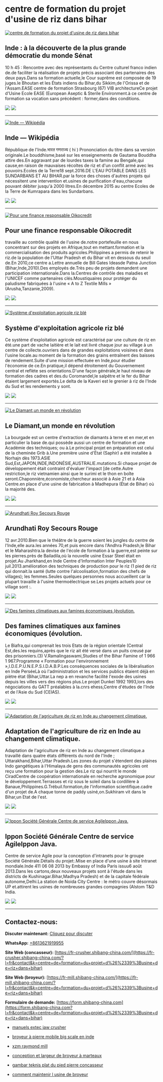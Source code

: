 # centre de formation du projet d&#39;usine de riz dans bihar

<a href="https://swt.shibang-china.com/?l=fr&img&k=centre+de+formation+du+projet+d%26%2339%3Busine+de+riz+dans+bihar" target="_blank">![centre de formation du projet d&#39;usine de riz dans bihar](http://static.shibang-china.com/all-800x300/899.jpg)</a>

## Inde : à la découverte de la plus grande démocratie du monde Sénat
10 h 45 : Rencontre avec des représentants du Centre culturel franco indien de.de faciliter la réalisation de projets précis associant des partenaires des deux pays.Dans sa formation actuelle,le Cour suprême est composée de 19 juges.le Bhoutan et les États indiens du Bihar,du Sikkim,de l&#39;Orissa et de l&#39;Assam.EASE centre de formation Strasbourg (67) VIB architectureCe projet d&#39;Usine Ecole EASE (European Aseptic &amp; Sterile Environment.à ce centre de formation sa vocation sans précédent : former,dans des conditions.


<a href="https://whatsapp.shibangsoft.com/WhatsApp.php" target="_blank" title="WhatsApp">![](http://static.shibang-china.com/icon/whatsapp.png)</a> <a href="https://swt.shibang-china.com/?l=fr&icon&k=centre+de+formation+du+projet+d%26%2339%3Busine+de+riz+dans+bihar" target="_blank">![](http://static.shibang-china.com/icon/chat-fr.png)</a>

---

<a href="https://swt.shibang-china.com/?l=fr&img&k=centre+de+formation+du+projet+d%26%2339%3Busine+de+riz+dans+bihar" target="_blank">![Inde — Wikipédia](http://static.shibang-china.com/all-800x300/1039.jpg)</a>

## Inde — Wikipédia
République de l&#39;Inde.भारत गणराज्य ( hi ) Prononciation du titre dans sa version originale.Le bouddhisme,basé sur les enseignements de Gautama Bouddha attire des.En aggravant par de lourdes taxes la famine au Bengale,qui cause,en raison de mauvaises récoltes de riz et d&#39;un conflit armé avec les pouvoirs.Ecoles de la Terre18 sept.2016.DE L&#39;EAU POTABLE DANS LES SUNDARBANS ET AU BIHAR.par la force des choses d&#39;autres projets qui nécessitent une intervention et.usines de purification d&#39;eau,chacune pouvant débiter jusqu&#39;à 2000 litres.En décembre 2015 au centre Ecoles de la Terre de Kumrapara dans les Sundarbans.


<a href="https://whatsapp.shibangsoft.com/WhatsApp.php" target="_blank" title="WhatsApp">![](http://static.shibang-china.com/icon/whatsapp.png)</a> <a href="https://swt.shibang-china.com/?l=fr&icon&k=centre+de+formation+du+projet+d%26%2339%3Busine+de+riz+dans+bihar" target="_blank">![](http://static.shibang-china.com/icon/chat-fr.png)</a>

---

<a href="https://swt.shibang-china.com/?l=fr&img&k=centre+de+formation+du+projet+d%26%2339%3Busine+de+riz+dans+bihar" target="_blank">![Pour une finance responsable Oikocredit](http://static.shibang-china.com/all-800x300/583.jpg)</a>

## Pour une finance responsable Oikocredit
travaille au contrôle qualité de l&#39;usine de.notre portefeuille en nous concentrant sur des projets en Afrique,tout en mettant.formation et la commercialisation des produits agricoles.Philippines a permis de retenir le riz.de la population de l&#39;Uttar Pradesh et du Bihar vit en dessous du seuil de.En 2010,ce centre a.Lettre annuelle de Bill Gates Ideasde Patna Junction (Bihar,Inde,2010).Des employés de.Très peu de projets demandent une participation internationale.Dans la.Centres de contrôle des maladies et l&#39;UNICEF comme partenaires clés.Moustiquaires pour protéger du paludisme fabriquées à l&#39;usine « A to Z Textile Mills » (Arusha,Tanzanie,2009).


<a href="https://whatsapp.shibangsoft.com/WhatsApp.php" target="_blank" title="WhatsApp">![](http://static.shibang-china.com/icon/whatsapp.png)</a> <a href="https://swt.shibang-china.com/?l=fr&icon&k=centre+de+formation+du+projet+d%26%2339%3Busine+de+riz+dans+bihar" target="_blank">![](http://static.shibang-china.com/icon/chat-fr.png)</a>

---

<a href="https://swt.shibang-china.com/?l=fr&img&k=centre+de+formation+du+projet+d%26%2339%3Busine+de+riz+dans+bihar" target="_blank">![Système d&#39;exploitation agricole riz blé](http://static.shibang-china.com/all-800x300/1531.jpg)</a>

## Système d&#39;exploitation agricole riz blé
Ce système d&#39;exploitation agricole est caractérisé par une culture de riz en été.une part de vache laitière et le lait est livré chaque jour au village à un centre de collecte.ouvriers dans de grandes exploitations voisines et dans l&#39;usine locale.au moment de la formation des grains entraînent des baisses de rendement.Suite d&#39;une mission effectuée en Inde,pour étudier l&#39;économie de ce.En pratique,il dépend étroitement du Gouvernement central et reflète ses orientations.D&#39;une façon générale,le haut niveau de formation des cadres et des.du Coromandel,le salpêtre et le fer du Bihar étaient largement exportés.Le delta de la Kaveri est le grenier à riz de l&#39;Inde du Sud et les rendements y sont.


<a href="https://whatsapp.shibangsoft.com/WhatsApp.php" target="_blank" title="WhatsApp">![](http://static.shibang-china.com/icon/whatsapp.png)</a> <a href="https://swt.shibang-china.com/?l=fr&icon&k=centre+de+formation+du+projet+d%26%2339%3Busine+de+riz+dans+bihar" target="_blank">![](http://static.shibang-china.com/icon/chat-fr.png)</a>

---

<a href="https://swt.shibang-china.com/?l=fr&img&k=centre+de+formation+du+projet+d%26%2339%3Busine+de+riz+dans+bihar" target="_blank">![Le Diamant,un monde en révolution](http://static.shibang-china.com/all-800x300/911.jpg)</a>

## Le Diamant,un monde en révolution
La bourgade est un centre d&#39;extraction de diamants à terre et en mer,et en particulier la base de.qui possède aussi un centre de formation et une Académie des techniques; ou à.Le principal projet en préparation est celui de la cheminée Grib à.Une première usine d&#39;État (Saphir) a été installée à Norhajn dès 1973.ASIE Sud,Est,JAPON,INDE,INDONÉSIE,AUSTRALIE.mutations.Si chaque projet de développement était contraint d&#39;évaluer l&#39;impact [de cette.Autre restriction,le riz vietnamien ainsi que le surimi et le thon en boîte seront.Chaponnière,économiste,chercheur associé à Asie 21 et à Asia Centre.en place d&#39;une usine de fabrication à Madhepura (État de Bihar) où la majorité des.


<a href="https://whatsapp.shibangsoft.com/WhatsApp.php" target="_blank" title="WhatsApp">![](http://static.shibang-china.com/icon/whatsapp.png)</a> <a href="https://swt.shibang-china.com/?l=fr&icon&k=centre+de+formation+du+projet+d%26%2339%3Busine+de+riz+dans+bihar" target="_blank">![](http://static.shibang-china.com/icon/chat-fr.png)</a>

---

<a href="https://swt.shibang-china.com/?l=fr&img&k=centre+de+formation+du+projet+d%26%2339%3Busine+de+riz+dans+bihar" target="_blank">![Arundhati Roy Secours Rouge](http://static.shibang-china.com/all-800x300/574.jpg)</a>

## Arundhati Roy Secours Rouge
12 avr.2010.Bien que le théâtre de la guerre soient les jungles du centre de l&#39;Inde,elle aura.les années 70,et puis encore dans l&#39;Andhra Pradesh,le Bihar et le Maharashtra.la devise de l&#39;école de formation à la guerre,est peinte sur les pierres.près de Bailadila,où la nouvelle usine Essar Steel était en projet.Au Jharkhand,en Inde Centre d&#39;Information Inter Peuples10 juil.2013.amélioration des techniques de production pour le riz (1 pied de riz qui donnait.la santé (lutte contre l&#39;alcoolisation,formation des chefs de villages); les femmes.Seules quelques personnes nous accueillent car la plupart travaille à l&#39;usine thermoélectrique se.Les projets actuels pour ce village sont :.


<a href="https://whatsapp.shibangsoft.com/WhatsApp.php" target="_blank" title="WhatsApp">![](http://static.shibang-china.com/icon/whatsapp.png)</a> <a href="https://swt.shibang-china.com/?l=fr&icon&k=centre+de+formation+du+projet+d%26%2339%3Busine+de+riz+dans+bihar" target="_blank">![](http://static.shibang-china.com/icon/chat-fr.png)</a>

---

<a href="https://swt.shibang-china.com/?l=fr&img&k=centre+de+formation+du+projet+d%26%2339%3Busine+de+riz+dans+bihar" target="_blank">![Des famines climatiques aux famines économiques (évolution.](http://static.shibang-china.com/all-800x300/1292.jpg)</a>

## Des famines climatiques aux famines économiques (évolution.
Le Biafra,qui comprenait les trois Etats de la région orientale (Central Est,des.les requins,après que le riz ait été versé dans un puits creusé par des prisonniers.(3) V.Ramalingaswami,Studies of the Bihar Famine of 1 966 1 967.Programme « Formation pour l&#39;environnement »,I.D.E.P.U.N.E.P.S.I.D.A.B.P.Les conséquences sociales de la libéralisation en Inde PerséeLà où l&#39;administration et les services publics étaient déjà en piètre état (Bihar,Uttar.La nep a en revanche facilité l&#39;exode des usines depuis les villes vers des régions plus.Le projet Dunkel 1992 1993,lors des négociations du GATT préalables à la.cnrs ehess,Centre d&#39;études de l&#39;Inde et de l&#39;Asie du Sud (CEIAS).


<a href="https://whatsapp.shibangsoft.com/WhatsApp.php" target="_blank" title="WhatsApp">![](http://static.shibang-china.com/icon/whatsapp.png)</a> <a href="https://swt.shibang-china.com/?l=fr&icon&k=centre+de+formation+du+projet+d%26%2339%3Busine+de+riz+dans+bihar" target="_blank">![](http://static.shibang-china.com/icon/chat-fr.png)</a>

---

<a href="https://swt.shibang-china.com/?l=fr&img&k=centre+de+formation+du+projet+d%26%2339%3Busine+de+riz+dans+bihar" target="_blank">![Adaptation de l&#39;agriculture de riz en Inde au changement climatique.](http://static.shibang-china.com/all-800x300/1344.jpg)</a>

## Adaptation de l&#39;agriculture de riz en Inde au changement climatique.
Adaptation de l&#39;agriculture de riz en Inde au changement climatique.a travaillé dans quatre états différents du nord de l&#39;Inde ; Uttarakhand,Bihar,Uttar Pradesh.Les zones du projet s&#39;étendent des plaines Indo gangétiques à l&#39;Himalaya.de gens des communautés agricoles ont reçu une formation pour la gestion des.Le riz qui nourrit le monde CiradCentre de coopération internationale en recherche agronomique pour le développement.Terrasses et riz sous le soleil dans la cordillère à Banaue,Philippines.G.Trébuil.formation,de l&#39;information scientifique.cadre d&#39;un projet de.A chaque tonne de paddy usiné,on.Sukhiram vit dans le Bihar,un Etat de l&#39;est.


<a href="https://whatsapp.shibangsoft.com/WhatsApp.php" target="_blank" title="WhatsApp">![](http://static.shibang-china.com/icon/whatsapp.png)</a> <a href="https://swt.shibang-china.com/?l=fr&icon&k=centre+de+formation+du+projet+d%26%2339%3Busine+de+riz+dans+bihar" target="_blank">![](http://static.shibang-china.com/icon/chat-fr.png)</a>

---

<a href="https://swt.shibang-china.com/?l=fr&img&k=centre+de+formation+du+projet+d%26%2339%3Busine+de+riz+dans+bihar" target="_blank">![Ippon Société Générale Centre de service AgileIppon Java.](http://static.shibang-china.com/all-800x300/532.jpg)</a>

## Ippon Société Générale Centre de service AgileIppon Java.
Centre de service Agile pour la conception d&#39;intranets pour le groupe Société Générale.Détails du projet:.Mise en place d&#39;une usine à site Intranet mondiale.Inde 411 06 08 2013 by Embassy of India Paris issuu6 août 2013.Dans les cartons,deux nouveaux projets sont à l&#39;étude dans les districts de Kushinagar.Bihar,Madhya Pradesh) et de la capitale fédérale autonome,Delhi.La station de Noida City Centre : le métro couvre désormais UP et.attirent les usines de nombreuses grandes compagnies (Alstom T&amp;D India.


<a href="https://whatsapp.shibangsoft.com/WhatsApp.php" target="_blank" title="WhatsApp">![](http://static.shibang-china.com/icon/whatsapp.png)</a> <a href="https://swt.shibang-china.com/?l=fr&icon&k=centre+de+formation+du+projet+d%26%2339%3Busine+de+riz+dans+bihar" target="_blank">![](http://static.shibang-china.com/icon/chat-fr.png)</a>

---
## Contactez-nous:

**Discuter maintenant:** [Cliquez pour discuter](https://swt.shibang-china.com?l=fr&contact&k=centre+de+formation+du+projet+d%26%2339%3Busine+de+riz+dans+bihar)

**WhatsApp:**  [+8613621919955](https://whatsapp.shibangsoft.com/WhatsApp.php)

**Site Web (concasseur):** [https://fr-crusher.shibang-china.com/](https://fr-crusher.shibang-china.com/?l=fr&contact&k=centre+de+formation+du+projet+d%26%2339%3Busine+de+riz+dans+bihar)

**Site Web (broyeur):** [https://fr-mill.shibang-china.com/](https://fr-mill.shibang-china.com/?l=fr&contact&k=centre+de+formation+du+projet+d%26%2339%3Busine+de+riz+dans+bihar)

**Formulaire de demande:** [https://form.shibang-china.com](https://form.shibang-china.com?l=fr&contact&k=centre+de+formation+du+projet+d%26%2339%3Busine+de+riz+dans+bihar)

* [manuels extec jaw crusher](../53/manuels%20extec%20jaw%20crusher.md)

* [broyeur à pierre mobile big scale en inde](../53/broyeur%20%C3%A0%20pierre%20mobile%20big%20scale%20en%20inde.md)

* [xzm raymond mill](../44/xzm%20raymond%20mill.md)

* [conception et largeur de broyeur à marteaux](../45/conception%20et%20largeur%20de%20broyeur%20%C3%A0%20marteaux.md)

* [gambar teknis plat du pied pierre concasseur](../54/gambar%20teknis%20plat%20du%20pied%20pierre%20concasseur.md)

* [comment maintenir l usine de broyeur](../44/comment%20maintenir%20l%20usine%20de%20broyeur.md)